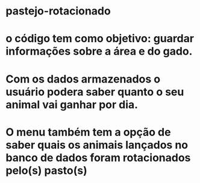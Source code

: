 # pastejo-rotacionado
# o código tem como objetivo: guardar informações sobre a área e do gado.
# Com os dados armazenados o usuário podera saber quanto o seu animal vai ganhar por dia.
# O menu também tem a opção de saber quais os animais lançados no banco de dados foram rotacionados pelo(s) pasto(s)
